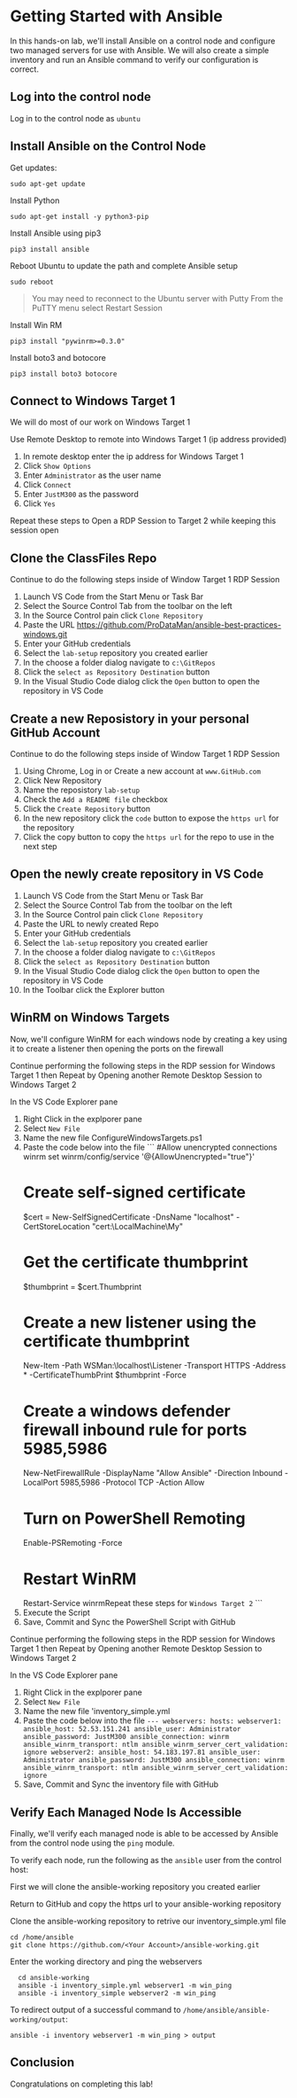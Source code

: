 # Getting Started with Ansible

In this hands-on lab, we'll install Ansible on a control node and configure two managed servers for use with Ansible. We will also create a simple inventory and run an Ansible command to verify our configuration is correct.

## Log into the control node
Log in to the control node as `ubuntu` 


## Install Ansible on the Control Node

Get updates:

  ```
  sudo apt-get update
  ```

Install Python

  ```
  sudo apt-get install -y python3-pip
  ```

Install Ansible using pip3

  ```
  pip3 install ansible
  ```

Reboot Ubuntu to update the path and complete Ansible setup

  ```
  sudo reboot
  ```

> You may need to reconnect to the Ubuntu server with Putty
> From the PuTTY menu select Restart Session

Install Win RM

  ```
  pip3 install "pywinrm>=0.3.0"
  ```

Install boto3 and botocore

  ```
  pip3 install boto3 botocore
  ```
## Connect to Windows Target 1

We will do most of our work on Windows Target 1

Use Remote Desktop to remote into Windows Target 1 (ip address provided)

  1. In remote desktop enter the ip address for Windows Target 1
  2. Click `Show Options`
  3. Enter `Administrator` as the user name
  4. Click `Connect`
  5. Enter `JustM300` as the password
  6. Click `Yes`

Repeat these steps to Open a RDP Session to Target 2 while keeping this session open

## Clone the ClassFiles Repo

Continue to do the following steps inside of Window Target 1 RDP Session

  1. Launch VS Code from the Start Menu or Task Bar
  1. Select the Source Control Tab from the toolbar on the left
  1. In the Source Control pain click `Clone Repository`
  1. Paste the URL https://github.com/ProDataMan/ansible-best-practices-windows.git 
  1. Enter your GitHub credentials
  1. Select the `lab-setup` repository you created earlier
  1. In the choose a folder dialog navigate to `c:\GitRepos`
  1. Click the `select as Repository Destination` button
  1. In the Visual Studio Code dialog click the `Open` button to open the repository in VS Code

## Create a new Reposistory in your personal GitHub Account

Continue to do the following steps inside of Window Target 1 RDP Session

  1. Using Chrome, Log in or Create a new account at `www.GitHub.com`
  1. Click New Repository
  1. Name the reposistory `lab-setup`
  1. Check the `Add a README file` checkbox
  1. Click the `Create Repository` button
  1. In the new repository click the `code` button to expose the `https url` for the repository
  1. Click the copy button to copy the `https url` for the repo to use in the next step

## Open the newly create repository in VS Code

  1. Launch VS Code from the Start Menu or Task Bar
  1. Select the Source Control Tab from the toolbar on the left
  1. In the Source Control pain click `Clone Repository`
  1. Paste the URL to newly created Repo
  1. Enter your GitHub credentials
  1. Select the `lab-setup` repository you created earlier
  1. In the choose a folder dialog navigate to `c:\GitRepos`
  1. Click the `select as Repository Destination` button
  1. In the Visual Studio Code dialog click the `Open` button to open the repository in VS Code
  1. In the Toolbar click the  Explorer button

## WinRM on Windows Targets

Now, we'll configure WinRM for each windows node by creating a key using it to create a listener then opening the ports on the firewall

Continue performing the following steps in the RDP session for Windows Target 1 then Repeat by Opening another Remote Desktop Session to Windows Target 2

In the VS Code Explorer pane

  1. Right Click in the explporer pane
  1. Select `New File`
  1. Name the new file ConfigureWindowsTargets.ps1
  1. Paste the code below into the file
    ```
     #Allow unencrypted connections
      winrm set winrm/config/service '@{AllowUnencrypted="true"}'
     # Create self-signed certificate
      $cert = New-SelfSignedCertificate -DnsName "localhost" -CertStoreLocation "cert:\LocalMachine\My"
     # Get the certificate thumbprint
      $thumbprint = $cert.Thumbprint
     # Create a new listener using the certificate thumbprint
      New-Item -Path WSMan:\localhost\Listener -Transport HTTPS -Address * -CertificateThumbPrint $thumbprint -Force
     # Create a windows defender firewall inbound rule for ports 5985,5986
      New-NetFirewallRule -DisplayName "Allow Ansible" -Direction Inbound -LocalPort 5985,5986 -Protocol TCP -Action Allow
     # Turn on PowerShell Remoting
      Enable-PSRemoting -Force
     # Restart WinRM
      Restart-Service winrmRepeat these steps for `Windows Target 2`
    ```
   1. Execute the Script 
   1. Save, Commit and Sync the PowerShell Script with GitHub
   
Continue performing the following steps in the RDP session for Windows Target 1 then Repeat by Opening another Remote Desktop Session to Windows Target 2

In the VS Code Explorer pane

  1. Right Click in the explporer pane
  1. Select `New File`
  1. Name the new file 'inventory_simple.yml
  1. Paste the code below into the file
    ```
    ---
    webservers:
      hosts:
        webserver1:
          ansible_host: 52.53.151.241
          ansible_user: Administrator
          ansible_password: JustM300
          ansible_connection: winrm
          ansible_winrm_transport: ntlm
          ansible_winrm_server_cert_validation: ignore
        webserver2:
          ansible_host: 54.183.197.81
          ansible_user: Administrator
          ansible_password: JustM300
          ansible_connection: winrm
          ansible_winrm_transport: ntlm
          ansible_winrm_server_cert_validation: ignore
    ```
   1. Save, Commit and Sync the inventory file with GitHub

## Verify Each Managed Node Is Accessible

Finally, we'll verify each managed node is able to be accessed by Ansible from the control node using the `ping` module.

To verify each node, run the following as the `ansible` user from the control host:

First we will clone the ansible-working repository you created earlier

Return to GitHub and copy the https url to your ansible-working repository

Clone the ansible-working repository to retrive our inventory_simple.yml file
```
cd /home/ansible
git clone https://github.com/<Your Account>/ansible-working.git
```

  Enter the working directory and ping the webservers
```
  cd ansible-working
  ansible -i inventory_simple.yml webserver1 -m win_ping 
  ansible -i inventory_simple webserver2 -m win_ping 
```

To redirect output of a successful command to `/home/ansible/ansible-working/output`:

```
ansible -i inventory webserver1 -m win_ping > output 
```

## Conclusion

Congratulations on completing this lab!
